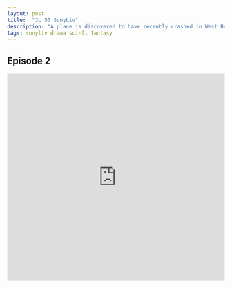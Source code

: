 ```yaml
---
layout: post
title:  "JL 50 SonyLiv"
description: "A plane is discovered to have recently crashed in West Bengal. However, what is so baffling about the incident is that plane originally went missing 35 years ago."
tags: sonyliv drama sci-fi fantasy
---
```

## Episode 2

<div class="responsive-container">
<iframe src="https://drive.google.com/file/d/1YtYxhAVP3pBk90XDflaaMoYB6TWHCbkP/preview" frameborder="0" marginwidth="0" marginheight="0" scrolling="NO" width="100%" height="480" allowfullscreen></iframe>
<div style="width: 80px; height: 80px; position: absolute; opacity: 0; right: 0px; top: 0px;"> </div></div>

<script data-ad-client="ca-pub-8367357551397143" async src="https://pagead2.googlesyndication.com/pagead/js/adsbygoogle.js"></script>